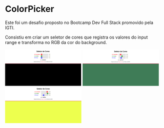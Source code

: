 # ColorPicker

Este foi um desafio proposto no Bootcamp Dev Full Stack promovido pela IGTI.

Consistiu em criar um seletor de cores que registra os valores do input range e transforma no RGB da cor do background.

<img src="/img/cor1.png" width="250"  />
<img src="/img/cor2.png" width="250"  />
<img src="/img/cor3.png" width="250"  />
